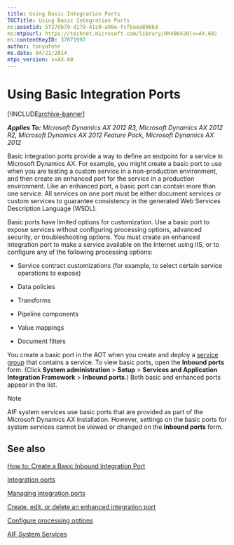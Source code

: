 ```yaml
---
title: Using Basic Integration Ports
TOCTitle: Using Basic Integration Ports
ms:assetid: 5f27db79-d179-41c0-a98e-fcfbaea8966d
ms:mtpsurl: https://technet.microsoft.com/library/Hh496420(v=AX.60)
ms:contentKeyID: 37071997
author: tonyafehr
ms.date: 04/21/2014
mtps_version: v=AX.60
---
```


# Using Basic Integration Ports 


[!INCLUDE[archive-banner](includes/archive-banner.md)]


_**Applies To:** Microsoft Dynamics AX 2012 R3, Microsoft Dynamics AX 2012 R2, Microsoft Dynamics AX 2012 Feature Pack, Microsoft Dynamics AX 2012_

Basic integration ports provide a way to define an endpoint for a service in Microsoft Dynamics AX. For example, you might create a basic port to use when you are testing a custom service in a non-production environment, and then create an enhanced port for the service in a production environment. Like an enhanced port, a basic port can contain more than one service. All services on one port must be either document services or custom services to guarantee consistency in the generated Web Services Description Language (WSDL).

Basic ports have limited options for customization. Use a basic port to expose services without configuring processing options, advanced security, or troubleshooting options. You must create an enhanced integration port to make a service available on the Internet using IIS, or to configure any of the following processing options:

  - Service contract customizations (for example, to select certain service operations to expose)

  - Data policies

  - Transforms

  - Pipeline components

  - Value mappings

  - Document filters

You create a basic port in the AOT when you create and deploy a [service group](services-service-operations-and-service-groups.md) that contains a service. To view basic ports, open the **Inbound ports** form. (Click **System administration** \> **Setup** \> **Services and Application Integration Framework** \> **Inbound ports**.) Both basic and enhanced ports appear in the list.


> [!NOTE]
> <P>AIF system services use basic ports that are provided as part of the Microsoft Dynamics AX installation. However, settings on the basic ports for system services cannot be viewed or changed on the <STRONG>Inbound ports</STRONG> form.</P>



## See also

[How to: Create a Basic Inbound Integration Port](how-to-create-a-basic-inbound-integration-port.md)

[Integration ports](integration-ports.md)

[Managing integration ports](managing-integration-ports.md)

[Create, edit, or delete an enhanced integration port](create-edit-or-delete-an-enhanced-integration-port.md)

[Configure processing options](configure-processing-options.md)

[AIF System Services](aif-system-services.md)

  


